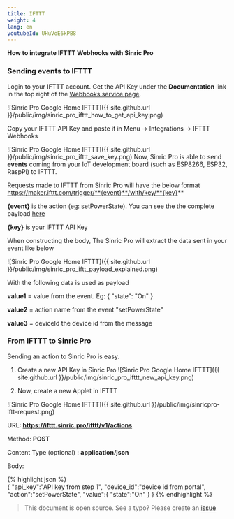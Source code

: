 ```yaml
---
title: IFTTT
weight: 4
lang: en
youtubeId: UHuVoE6kPB8
---
```


**How to integrate IFTTT Webhooks with Sinric Pro**

### Sending events to IFTTT

Login to your IFTTT account. Get the API Key under the **Documentation** link in the top right of the [Webhooks service page](https://ifttt.com/maker_webhooks/).

![Sinric Pro Google Home IFTTT]({{ site.github.url }}/public/img/sinric_pro_ifttt_how_to_get_api_key.png)

Copy your IFTTT API Key and paste it in Menu -> Integrations -> IFTTT Webhooks
  
![Sinric Pro Google Home IFTTT]({{ site.github.url }}/public/img/sinric_pro_ifttt_save_key.png)
Now, Sinric Pro is able to send **events** coming from your IoT development board (such as ESP8266, ESP32, RaspPi) to IFTTT.

Requests made to IFTTT from Sinric Pro will have the below format
https://maker.ifttt.com/trigger/**{event}**/with/key/**{key}**

**{event}** is the action (eg: setPowerState). You can see the the complete payload [here](https://github.com/sinricpro/sample_messages/blob/master/01_PowerState/01_setPowerState/03_Event.json) 

**{key}** is your IFTTT API Key

When constructing the body, The Sinric Pro will extract the data sent in your event like below 

![Sinric Pro Google Home IFTTT]({{ site.github.url }}/public/img/sinric_pro_iftt_payload_explained.png)

With the following data is used as payload

**value1** = value from the event. Eg: { "state": "On" }

**value2** = action name from the event "setPowerState"

**value3** = deviceId the device id from the message
 
### From IFTTT to Sinric Pro

Sending an action to Sinric Pro is easy. 

1. Create a new API Key in Sinric Pro
![Sinric Pro Google Home IFTTT]({{ site.github.url }}/public/img/sinric_pro_ifttt_new_api_key.png)


2. Now, create a new Applet in IFTTT

![Sinric Pro Google Home IFTTT]({{ site.github.url }}/public/img/sinricpro-iftt-request.png)

URL:
**https://ifttt.sinric.pro/ifttt/v1/actions**

Method:
**POST**

Content Type (optional) :
**application/json**

Body:

{% highlight json %}   
{
   "api_key":"API key from step 1",
   "device_id":"device id from portal",
   "action":"setPowerState",
   "value":{
      "state":"On"
   }
}
{% endhighlight %}


> This document is open source. See a typo? Please create an [issue](https://github.com/sinricpro/help-docs)